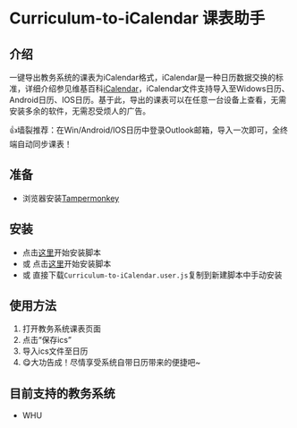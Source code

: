 <!--
 * @Descripttion: 
 * @Author: Qingao Chai
 * @Date: 2020-03-12 14:58:27
 * @LastEditors: Qingao Chai
 * @LastEditTime: 2020-03-12 21:56:10
 -->

# Curriculum-to-iCalendar 课表助手

## 介绍

一键导出教务系统的课表为iCalendar格式，iCalendar是一种日历数据交换的标准，详细介绍参见维基百科[iCalendar](https://zh.wikipedia.org/wiki/ICalendar)，iCalendar文件支持导入至Widows日历、Android日历、IOS日历。基于此，导出的课表可以在任意一台设备上查看，无需安装多余的软件，无需忍受烦人的广告。

👍墙裂推荐：在Win/Android/IOS日历中登录Outlook邮箱，导入一次即可，全终端自动同步课表！

## 准备

- 浏览器安装[Tampermonkey](https://www.tampermonkey.net/)

## 安装
- 点击[这里](https://greasyfork.org/zh-CN/scripts/397788-%E8%AF%BE%E8%A1%A8%E5%8A%A9%E6%89%8B)开始安装脚本
- 或 点击[这里](https://github.com/chaiqingao/Curriculum-to-iCalendar/raw/master/Curriculum-to-iCalendar.user.js)开始安装脚本
- 或 直接下载`Curriculum-to-iCalendar.user.js`复制到新建脚本中手动安装

## 使用方法

1. 打开教务系统课表页面
2. 点击“保存ics”
3. 导入ics文件至日历
4. 😋大功告成！尽情享受系统自带日历带来的便捷吧~

## 目前支持的教务系统

- WHU
